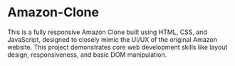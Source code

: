 # Amazon-Clone
This is a fully responsive Amazon Clone built using HTML, CSS, and JavaScript, designed to closely mimic the UI/UX of the original Amazon website. This project demonstrates core web development skills like layout design, responsiveness, and basic DOM manipulation.
